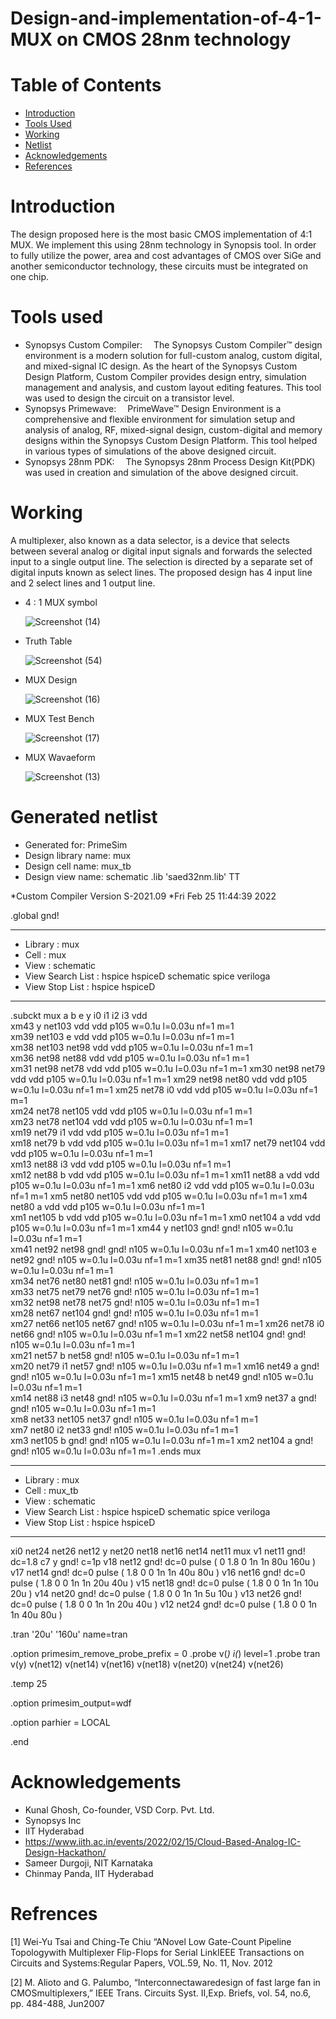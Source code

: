 # Design-and-implementation-of-4-1-MUX on CMOS 28nm technology
# Table of Contents
* [Introduction](https://github.com/Atri21/Design-and-implementation-of-4-1-MUX/blob/main/README.md#introduction)
* [Tools Used](https://github.com/Atri21/Design-and-implementation-of-4-1-MUX/blob/main/README.md#tools-used)
* [Working](https://github.com/Atri21/Design-and-implementation-of-4-1-MUX/blob/main/README.md#working)
* [Netlist](https://github.com/Atri21/Design-and-implementation-of-4-1-MUX/blob/main/README.md#generated-netlist)
* [Acknowledgements](https://github.com/Atri21/Design-and-implementation-of-4-1-MUX/blob/main/README.md)
* [References](https://github.com/Atri21/Design-and-implementation-of-4-1-MUX/blob/main/README.md)

# Introduction
The design proposed here is the most basic CMOS implementation of 4:1 MUX. We implement this using 28nm technology in Synopsis tool. In order to fully utilize the power, area and cost advantages of CMOS over SiGe and another semiconductor technology, these circuits must be integrated on one chip. 

# Tools used
* Synopsys Custom Compiler:  The Synopsys Custom Compiler™ design environment is a modern solution for full-custom analog, custom digital, and mixed-signal IC design. As the heart of the Synopsys Custom Design Platform, Custom Compiler provides design entry, simulation management and analysis, and custom layout editing features. This tool was used to design the circuit on a transistor level.
* Synopsys Primewave:  PrimeWave™ Design Environment is a comprehensive and flexible environment for simulation setup and analysis of analog, RF, mixed-signal design, custom-digital and memory designs within the Synopsys Custom Design Platform. This tool helped in various types of simulations of the above designed circuit.
* Synopsys 28nm PDK:  The Synopsys 28nm Process Design Kit(PDK) was used in creation and simulation of the above designed circuit.

# Working
A multiplexer, also known as a data selector, is a device that selects between several analog or digital input signals and forwards the selected input to a single output line. The selection is directed by a separate set of digital inputs known as select lines. The proposed design has 4 input line and 2 select lines and 1 output line.
                                               
* 4 : 1 MUX symbol

     ![Screenshot (14)](https://user-images.githubusercontent.com/99316485/155881919-68b36fb5-d5b0-4aa4-9e6c-29df1e99489a.png)

* Truth Table

    ![Screenshot (54)](https://user-images.githubusercontent.com/99316485/155882011-a33695fa-7a3d-4d68-ab48-5f46255ac4dd.png)

* MUX Design
    
    ![Screenshot (16)](https://user-images.githubusercontent.com/99316485/155882118-b1487bb1-d4ce-49f8-83e8-ebf1cfbc8a3a.png)
    
* MUX Test Bench

    ![Screenshot (17)](https://user-images.githubusercontent.com/99316485/155882187-c344bb9d-8d49-460d-b64b-4a4b0d4c17b5.png)
    
* MUX Wavaeform

    ![Screenshot (13)](https://user-images.githubusercontent.com/99316485/155882299-2ec5050e-c8ed-4ad7-8d2f-be2f79786034.png)

# Generated netlist

*  Generated for: PrimeSim
*  Design library name: mux
*  Design cell name: mux_tb
*  Design view name: schematic
.lib 'saed32nm.lib' TT

*Custom Compiler Version S-2021.09
*Fri Feb 25 11:44:39 2022

.global gnd!
********************************************************************************
* Library          : mux
* Cell             : mux
* View             : schematic
* View Search List : hspice hspiceD schematic spice veriloga
* View Stop List   : hspice hspiceD
********************************************************************************
.subckt mux a b e y i0 i1 i2 i3 vdd   
xm43 y net103 vdd vdd p105 w=0.1u l=0.03u nf=1 m=1   
xm39 net103 e vdd vdd p105 w=0.1u l=0.03u nf=1 m=1           
xm38 net103 net98 vdd vdd p105 w=0.1u l=0.03u nf=1 m=1   
xm36 net98 net88 vdd vdd p105 w=0.1u l=0.03u nf=1 m=1   
xm31 net98 net78 vdd vdd p105 w=0.1u l=0.03u nf=1 m=1 
xm30 net98 net79 vdd vdd p105 w=0.1u l=0.03u nf=1 m=1 
xm29 net98 net80 vdd vdd p105 w=0.1u l=0.03u nf=1 m=1 
xm25 net78 i0 vdd vdd p105 w=0.1u l=0.03u nf=1 m=1  
xm24 net78 net105 vdd vdd p105 w=0.1u l=0.03u nf=1 m=1  
xm23 net78 net104 vdd vdd p105 w=0.1u l=0.03u nf=1 m=1  
xm19 net79 i1 vdd vdd p105 w=0.1u l=0.03u nf=1 m=1  
xm18 net79 b vdd vdd p105 w=0.1u l=0.03u nf=1 m=1 
xm17 net79 net104 vdd vdd p105 w=0.1u l=0.03u nf=1 m=1  
xm13 net88 i3 vdd vdd p105 w=0.1u l=0.03u nf=1 m=1  
xm12 net88 b vdd vdd p105 w=0.1u l=0.03u nf=1 m=1 
xm11 net88 a vdd vdd p105 w=0.1u l=0.03u nf=1 m=1 
xm6 net80 i2 vdd vdd p105 w=0.1u l=0.03u nf=1 m=1 
xm5 net80 net105 vdd vdd p105 w=0.1u l=0.03u nf=1 m=1 
xm4 net80 a vdd vdd p105 w=0.1u l=0.03u nf=1 m=1  
xm1 net105 b vdd vdd p105 w=0.1u l=0.03u nf=1 m=1 
xm0 net104 a vdd vdd p105 w=0.1u l=0.03u nf=1 m=1 
xm44 y net103 gnd! gnd! n105 w=0.1u l=0.03u nf=1 m=1  
xm41 net92 net98 gnd! gnd! n105 w=0.1u l=0.03u nf=1 m=1 
xm40 net103 e net92 gnd! n105 w=0.1u l=0.03u nf=1 m=1 
xm35 net81 net88 gnd! gnd! n105 w=0.1u l=0.03u nf=1 m=1   
xm34 net76 net80 net81 gnd! n105 w=0.1u l=0.03u nf=1 m=1  
xm33 net75 net79 net76 gnd! n105 w=0.1u l=0.03u nf=1 m=1  
xm32 net98 net78 net75 gnd! n105 w=0.1u l=0.03u nf=1 m=1  
xm28 net67 net104 gnd! gnd! n105 w=0.1u l=0.03u nf=1 m=1    
xm27 net66 net105 net67 gnd! n105 w=0.1u l=0.03u nf=1 m=1 
xm26 net78 i0 net66 gnd! n105 w=0.1u l=0.03u nf=1 m=1 
xm22 net58 net104 gnd! gnd! n105 w=0.1u l=0.03u nf=1 m=1  
xm21 net57 b net58 gnd! n105 w=0.1u l=0.03u nf=1 m=1  
xm20 net79 i1 net57 gnd! n105 w=0.1u l=0.03u nf=1 m=1 
xm16 net49 a gnd! gnd! n105 w=0.1u l=0.03u nf=1 m=1 
xm15 net48 b net49 gnd! n105 w=0.1u l=0.03u nf=1 m=1  
xm14 net88 i3 net48 gnd! n105 w=0.1u l=0.03u nf=1 m=1 
xm9 net37 a gnd! gnd! n105 w=0.1u l=0.03u nf=1 m=1  
xm8 net33 net105 net37 gnd! n105 w=0.1u l=0.03u nf=1 m=1  
xm7 net80 i2 net33 gnd! n105 w=0.1u l=0.03u nf=1 m=1  
xm3 net105 b gnd! gnd! n105 w=0.1u l=0.03u nf=1 m=1 
xm2 net104 a gnd! gnd! n105 w=0.1u l=0.03u nf=1 m=1 
.ends mux 

********************************************************************************
* Library          : mux
* Cell             : mux_tb
* View             : schematic
* View Search List : hspice hspiceD schematic spice veriloga
* View Stop List   : hspice hspiceD
********************************************************************************
xi0 net24 net26 net12 y net20 net18 net16 net14 net11 mux
v1 net11 gnd! dc=1.8
c7 y gnd! c=1p
v18 net12 gnd! dc=0 pulse ( 0 1.8 0 1n 1n 80u 160u )
v17 net14 gnd! dc=0 pulse ( 1.8 0 0 1n 1n 40u 80u )
v16 net16 gnd! dc=0 pulse ( 1.8 0 0 1n 1n 20u 40u )
v15 net18 gnd! dc=0 pulse ( 1.8 0 0 1n 1n 10u 20u )
v14 net20 gnd! dc=0 pulse ( 1.8 0 0 1n 1n 5u 10u )
v13 net26 gnd! dc=0 pulse ( 1.8 0 0 1n 1n 20u 40u )
v12 net24 gnd! dc=0 pulse ( 1.8 0 0 1n 1n 40u 80u )

.tran '20u' '160u' name=tran

.option primesim_remove_probe_prefix = 0
.probe v(*) i(*) level=1
.probe tran v(y) v(net12) v(net14) v(net16) v(net18) v(net20) v(net24) v(net26)

.temp 25

.option primesim_output=wdf


.option parhier = LOCAL


.end

# Acknowledgements

* Kunal Ghosh, Co-founder, VSD Corp. Pvt. Ltd.
* Synopsys Inc
* IIT Hyderabad
* https://www.iith.ac.in/events/2022/02/15/Cloud-Based-Analog-IC-Design-Hackathon/
* Sameer Durgoji, NIT Karnataka
* Chinmay Panda, IIT Hyderabad

# Refrences 

[1] Wei-Yu Tsai and Ching-Te Chiu “ANovel Low Gate-Count Pipeline Topologywith Multiplexer Flip-Flops for Serial LinkIEEE Transactions on Circuits and Systems:Regular Papers, VOL.59, No. 11, Nov. 2012

[2] M. Alioto and G. Palumbo, “Interconnectawaredesign of fast large fan in CMOSmultiplexers,” IEEE Trans. Circuits Syst. II,Exp. Briefs, vol. 54, no.6, pp. 484-488, Jun2007
